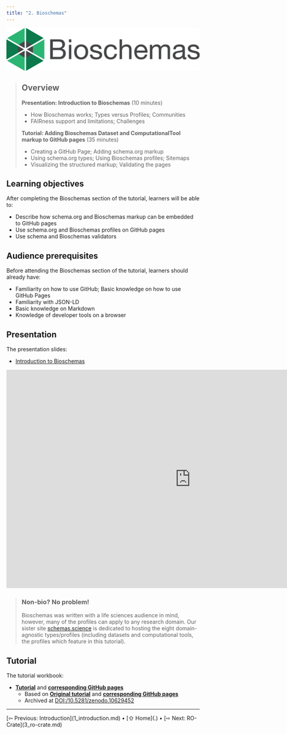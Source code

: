 ```yaml
---
title: "2. Bioschemas"
---
```

![Bioschemas logo](images/bioschemas.svg)

> ## Overview
> 
> **Presentation: Introduction to Bioschemas** (10 minutes)
> 
> * How Bioschemas works; Types versus Profiles; Communities  
> * FAIRness support and limitations; Challenges
> 
> **Tutorial: Adding Bioschemas Dataset and ComputationalTool markup to GitHub pages** (35 minutes)
> 
> * Creating a GitHub Page; Adding schema.org markup  
> * Using schema.org types; Using Bioschemas profiles; Sitemaps  
> * Visualizing the structured markup; Validating the pages

## Learning objectives

After completing the Bioschemas section of the tutorial, learners will be able to:

* Describe how schema.org and Bioschemas markup can be embedded to GitHub pages
* Use schema.org and Bioschemas profiles on GitHub pages
* Use schema and Bioschemas validators


## Audience prerequisites

Before attending the Bioschemas section of the tutorial, learners should already have:

* Familiarity on how to use GitHub; Basic knowledge on how to use GitHub Pages
* Familiarity with JSON-LD
* Basic knowledge on Markdown
* Knowledge of developer tools on a browser


## Presentation
The presentation slides:
- [Introduction to Bioschemas](https://docs.google.com/presentation/d/1sQ0kPmSYxm63YGAR6VCfey_lk14CXcUYVjc7JM9auK0/edit?usp=sharing)

<iframe src="https://docs.google.com/presentation/d/e/2PACX-1vRpWQVRtLlMYfvtAg64z_wfJz0BKdytNnBY0T5GUwgULp-c78NpZ9cBTU7EGcmEaWzNAGKiZvKU4o09/pubembed?start=false&loop=false&delayms=0" frameborder="0" width="960" height="569" allowfullscreen="true" mozallowfullscreen="true" webkitallowfullscreen="true"></iframe>

> ### Non-bio? No problem!
> 
> Bioschemas was written with a life sciences audience in mind, however, many of the profiles can apply to any research domain. 
> Our sister site [schemas.science](https://schemas.science/) is dedicated to hosting the eight domain-agnostic types/profiles (including datasets and computational tools, the profiles which feature in this tutorial).

## Tutorial
The tutorial workbook: 
- [**Tutorial**](https://github.com/philreeddata/bioschemas-ghpages-markup-tutorial) and **[corresponding GitHub pages](https://philreeddata.github.io/bioschemas-ghpages-markup-tutorial/)**  
  - Based on [**Original tutorial**](https://github.com/zbmed-semtec/bioschemas-ghpages-markup-tutorial) and **[corresponding GitHub pages](https://zbmed-semtec.github.io/bioschemas-ghpages-markup-tutorial/)**
  - Archived at [DOI:/10.5281/zenodo.10629452](https://zenodo.org/doi/10.5281/zenodo.10629452)

<hr />
[⇦ Previous: Introduction](1_introduction.md) • [⇧ Home](.) • [⇨ Next: RO-Crate](3_ro-crate.md)